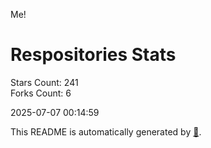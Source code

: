 Me!

# Respositories Stats
Stars Count: 241  
Forks Count: 6

2025-07-07 00:14:59  

This README is automatically generated by [🐰](https://github.com/rnitta/rnitta).
